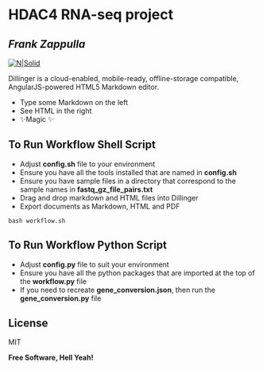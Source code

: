 # HDAC4 RNA-seq project
## _Frank Zappulla_

[![N|Solid](https://ddfoqzqsu0zvp.cloudfront.net/media/documents/school-of-engineering-wordmark-side-blue.png)](https://nodesource.com/products/nsolid)


Dillinger is a cloud-enabled, mobile-ready, offline-storage compatible,
AngularJS-powered HTML5 Markdown editor.

- Type some Markdown on the left
- See HTML in the right
- ✨Magic ✨

## To Run Workflow Shell Script

- Adjust **config.sh** file to your environment
- Ensure you have all the tools installed that are named in **config.sh**
- Ensure you have sample files in a directory that correspond to the sample names in **fastq_gz_file_pairs.txt**
- Drag and drop markdown and HTML files into Dillinger
- Export documents as Markdown, HTML and PDF

```
bash workflow.sh
```

## To Run Workflow Python Script

- Adjust **config.py** file to suit your environment
- Ensure you have all the python packages that are imported at the top of the **workflow.py** file
- If you need to recreate **gene_conversion.json**, then run the **gene_conversion.py** file




## License

MIT

**Free Software, Hell Yeah!**
